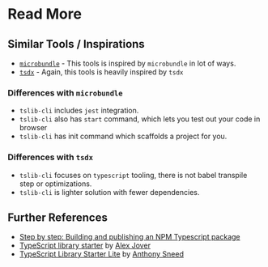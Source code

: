 # Read More

## Similar Tools / Inspirations

* [`microbundle`](https://www.npmjs.com/package/microbundle) - This tools is inspired by `microbundle` in lot of ways.
* [`tsdx`](https://www.npmjs.com/package/tsdx) - Again, this tools is heavily inspired by `tsdx`

### Differences with `microbundle`

* `tslib-cli` includes `jest` integration.
* `tslib-cli` also has `start` command, which lets you test out your code in browser
* `tslib-cli` has init command which scaffolds a project for you.

### Differences with `tsdx`

* `tslib-cli` focuses on `typescript` tooling, there is not babel transpile step or optimizations.
* `tslib-cli` is lighter solution with fewer dependencies.

## Further References

* [Step by step: Building and publishing an NPM Typescript package](https://itnext.io/step-by-step-building-and-publishing-an-npm-typescript-package-44fe7164964c)
* [TypeScript library starter](https://github.com/alexjoverm/typescript-library-starter) by [Alex Jover](https://github.com/alexjoverm)
* [TypeScript Library Starter Lite](https://github.com/tonysneed/typescript-library-starter-lite) by [Anthony Sneed](https://github.com/tonysneed)

